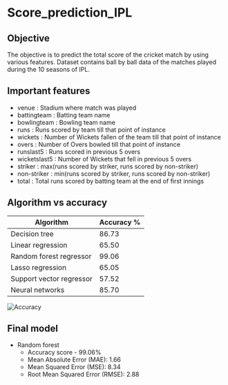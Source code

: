 # Score_prediction_IPL

## Objective
The objective is to predict the total score of the cricket match by using various features. Dataset contains ball by ball data of the matches played during the 10 seasons of IPL.

## Important features

- venue : Stadium where match was played
- battingteam : Batting team name
- bowlingteam : Bowling team name
- runs : Runs scored by team till that point of instance
- wickets : Number of Wickets fallen of the team till that point of instance
- overs : Number of Overs bowled till that point of instance
- runslast5 : Runs scored in previous 5 overs
- wicketslast5 : Number of Wickets that fell in previous 5 overs
- striker : max(runs scored by striker, runs scored by non-striker)
- non-striker : min(runs scored by striker, runs scored by non-striker)
- total : Total runs scored by batting team at the end of first innings

## Algorithm vs accuracy

| Algorithm  | Accuracy % |
| ------------- | ------------- |
| Decision tree  | 86.73  |
| Linear regression  | 65.50  |
| Random forest regressor  | 99.06  |
| Lasso regression  | 65.05  |
| Support vector regressor  | 57.52  |
| Neural networks  | 85.70  |
![Accuracy](https://user-images.githubusercontent.com/93317185/188920564-e156a35a-20f7-4502-82df-88367f107c32.png)

## Final model

 - Random forest
    - Accuracy score - 99.06%
    - Mean Absolute Error (MAE): 1.66
    - Mean Squared Error (MSE): 8.34
    - Root Mean Squared Error (RMSE): 2.88
